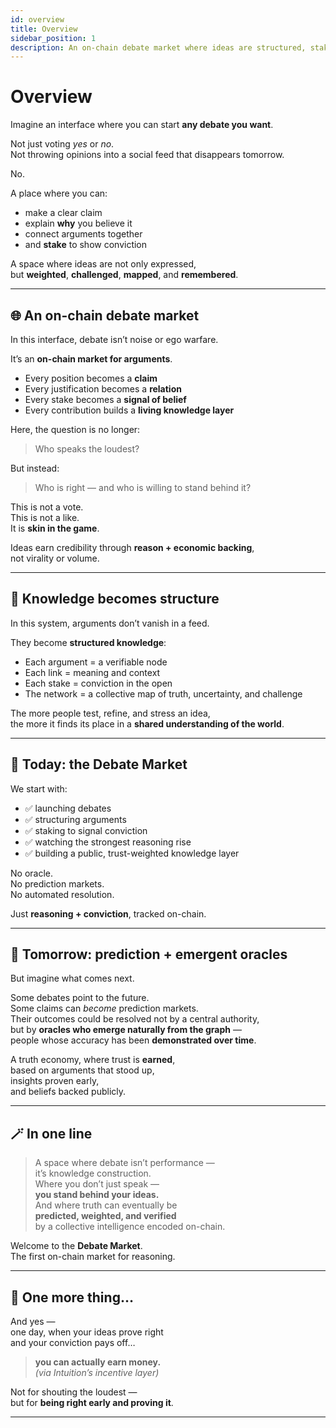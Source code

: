 ```yaml
---
id: overview
title: Overview
sidebar_position: 1
description: An on-chain debate market where ideas are structured, staked, and proven in public.
---
```


# Overview

Imagine an interface where you can start **any debate you want**.

Not just voting *yes* or *no*.  
Not throwing opinions into a social feed that disappears tomorrow.

No.

A place where you can:

- make a clear claim  
- explain **why** you believe it  
- connect arguments together  
- and **stake** to show conviction  

A space where ideas are not only expressed,  
but **weighted**, **challenged**, **mapped**, and **remembered**.

---

## 🌐 An on-chain debate market

In this interface, debate isn’t noise or ego warfare.

It’s an **on-chain market for arguments**.

- Every position becomes a **claim**  
- Every justification becomes a **relation**  
- Every stake becomes a **signal of belief**  
- Every contribution builds a **living knowledge layer**

Here, the question is no longer:

> Who speaks the loudest?

But instead:

> Who is right — and who is willing to stand behind it?

This is not a vote.  
This is not a like.  
It is **skin in the game**.

Ideas earn credibility through **reason + economic backing**,  
not virality or volume.

---

## 🧠 Knowledge becomes structure

In this system, arguments don’t vanish in a feed.

They become **structured knowledge**:

- Each argument = a verifiable node  
- Each link = meaning and context  
- Each stake = conviction in the open  
- The network = a collective map of truth, uncertainty, and challenge  

The more people test, refine, and stress an idea,  
the more it finds its place in a **shared understanding of the world**.

---

## 🎯 Today: the Debate Market

We start with:

- ✅ launching debates  
- ✅ structuring arguments  
- ✅ staking to signal conviction  
- ✅ watching the strongest reasoning rise  
- ✅ building a public, trust-weighted knowledge layer  

No oracle.  
No prediction markets.  
No automated resolution.

Just **reasoning + conviction**, tracked on-chain.

---

## 🔮 Tomorrow: prediction + emergent oracles

But imagine what comes next.

Some debates point to the future.  
Some claims can *become* prediction markets.  
Their outcomes could be resolved not by a central authority,  
but by **oracles who emerge naturally from the graph** —  
people whose accuracy has been **demonstrated over time**.

A truth economy, where trust is **earned**,  
based on arguments that stood up,  
insights proven early,  
and beliefs backed publicly.

---

## 🪄 In one line

> A space where debate isn’t performance —  
> it’s knowledge construction.  
> Where you don’t just speak —  
> **you stand behind your ideas.**  
> And where truth can eventually be  
> **predicted, weighted, and verified**  
> by a collective intelligence encoded on-chain.

Welcome to the **Debate Market**.  
The first on-chain market for reasoning.

---

## 🧯 One more thing…

And yes —  
one day, when your ideas prove right  
and your conviction pays off…

> **you can actually earn money.**  
> *(via Intuition’s incentive layer)*

Not for shouting the loudest —  
but for **being right early and proving it**.

---
